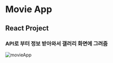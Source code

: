 # Movie App
## React Project
### API로 부터 정보 받아와서 갤러리 화면에 그려줌

![movieApp](https://user-images.githubusercontent.com/87405971/200321457-71e6e2cd-decd-40c2-8aad-276e93950618.gif)
